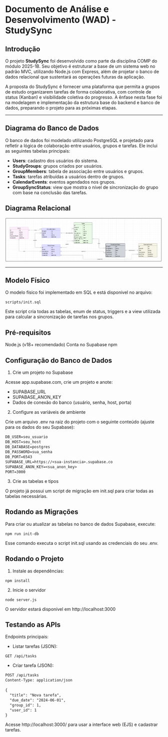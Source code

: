 # Documento de Análise e Desenvolvimento (WAD) - StudySync

## Introdução

O projeto **StudySync** foi desenvolvido como parte da disciplina COMP do módulo 2025-1B. Seu objetivo é estruturar a base de um sistema web no padrão MVC, utilizando Node.js com Express, além de projetar o banco de dados relacional que sustentará as operações futuras da aplicação.

A proposta do StudySync é fornecer uma plataforma que permita a grupos de estudo organizarem tarefas de forma colaborativa, com controle de status (Kanban) e visibilidade coletiva do progresso. A ênfase nesta fase foi na modelagem e implementação da estrutura base do backend e banco de dados, preparando o projeto para as próximas etapas.

---

## Diagrama do Banco de Dados

O banco de dados foi modelado utilizando PostgreSQL e projetado para refletir a lógica de colaboração entre usuários, grupos e tarefas. Ele inclui as seguintes tabelas principais:

* **Users**: cadastro dos usuários do sistema.
* **StudyGroups**: grupos criados por usuários.
* **GroupMembers**: tabela de associação entre usuários e grupos.
* **Tasks**: tarefas atribuídas a usuários dentro de grupos.
* **CalendarEvents**: eventos agendados nos grupos.
* **GroupSyncStatus**: view que mostra o nível de sincronização do grupo com base na conclusão das tarefas.

## Diagrama Relacional

<img src="https://github.com/Sftwr-crativ/StudySync/blob/8250c601f2d004173ff306d369c2d330bcf35d15/diagrama.png"></img>

---

## Modelo Físico

O modelo físico foi implementado em SQL e está disponível no arquivo:

```
scripts/init.sql
```

Este script cria todas as tabelas, enum de status, triggers e a view utilizada para calcular a sincronização de tarefas nos grupos.


## Pré-requisitos
Node.js (v18+ recomendado)
Conta no Supabase
npm

## Configuração do Banco de Dados

1. Crie um projeto no Supabase

Acesse app.supabase.com, crie um projeto e anote:

- SUPABASE_URL
- SUPABASE_ANON_KEY
- Dados de conexão do banco (usuário, senha, host, porta)

2. Configure as variáveis de ambiente

Crie um arquivo .env na raiz do projeto com o seguinte conteúdo (ajuste para os dados do seu Supabase):

```
DB_USER=seu_usuario
DB_HOST=seu_host
DB_DATABASE=postgres
DB_PASSWORD=sua_senha
DB_PORT=6543
SUPABASE_URL=https://<sua-instancia>.supabase.co
SUPABASE_ANON_KEY=<sua_anon_key>
PORT=3000
```

3. Crie as tabelas e tipos

O projeto já possui um script de migração em init.sql para criar todas as tabelas necessárias.

## Rodando as Migrações

Para criar ou atualizar as tabelas no banco de dados Supabase, execute:

```
npm run init-db
```

Esse comando executa o script init.sql usando as credenciais do seu .env.

## Rodando o Projeto

1. Instale as dependências:

```
npm install
```

2. Inicie o servidor

```
node server.js
```
O servidor estará disponível em http://localhost:3000

## Testando as APIs

Endpoints principais:
- Listar tarefas (JSON):
```
GET /api/tasks
```
- Criar tarefa (JSON):
```
POST /api/tasks
Content-Type: application/json

{
  "title": "Nova tarefa",
  "due_date": "2024-06-01",
  "group_id": 1,
  "user_id": 1
}
```
Acesse http://localhost:3000/ para usar a interface web (EJS) e cadastrar tarefas.